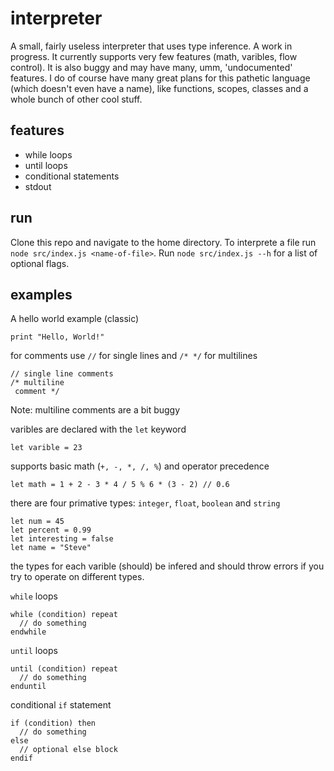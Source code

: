 # interpreter
A small, fairly useless interpreter that uses type inference. A work in progress. It currently supports very few features (math, varibles, flow control). It is also buggy and may have many, umm, 'undocumented' features. I do of course have many great plans for this pathetic language (which doesn't even have a name), like functions, scopes, classes and a whole bunch of other cool stuff. 

## features
- while loops
- until loops
- conditional statements
- stdout

## run
Clone this repo and navigate to the home directory. To interprete a file run ``node src/index.js <name-of-file>``. Run ``node src/index.js --h`` for a list of optional flags. 

## examples
A hello world example (classic)
```
print "Hello, World!"
```
for comments use ```//``` for single lines and ```/* */``` for multilines  
```
// single line comments
/* multiline
 comment */
```
Note: multiline comments are a bit buggy   

varibles are declared with the ```let``` keyword
``` 
let varible = 23  
```

supports basic math (``+, -, *, /, %``) and operator precedence
```
let math = 1 + 2 - 3 * 4 / 5 % 6 * (3 - 2) // 0.6
```

there are four primative types: ```integer```, ```float```, ```boolean``` and ```string```
```
let num = 45
let percent = 0.99
let interesting = false
let name = "Steve"
```
the types for each varible (should) be infered and should throw errors if you try to operate on different types.

``while`` loops
```
while (condition) repeat
  // do something
endwhile
```

``until`` loops
```
until (condition) repeat
  // do something
enduntil
```
conditional ``if`` statement
```
if (condition) then
  // do something
else 
  // optional else block
endif
```
